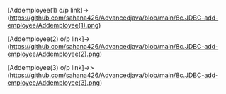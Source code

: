 [Addemployee(1) o/p link]->(https://github.com/sahana426/Advancedjava/blob/main/8c.JDBC-add-employee/Addemployee(1).png)

[Addemployee(2) o/p link]->(https://github.com/sahana426/Advancedjava/blob/main/8c.JDBC-add-employee/Addemployee(2).png)

[Addemployee(3) o/p link]->>(https://github.com/sahana426/Advancedjava/blob/main/8c.JDBC-add-employee/Addemployee(3).png)
